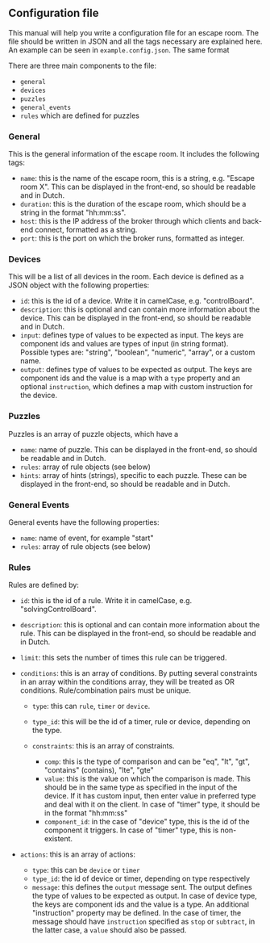## Configuration file

This manual will help you write a configuration file for an escape room. 
The file should be written in JSON and all the tags necessary are explained here.
An example can be seen in `example.config.json`. The same format 
  
There are three main components to the file:

- `general`
- `devices`
- `puzzles` 
- `general_events`
- `rules` which are defined for puzzles

### General
This is the general information of the escape room. It includes the following tags: 

- `name`: this is the name of the escape room, this is a string, e.g. "Escape room X". This can be displayed in the front-end, so should be readable and in Dutch. 
- `duration`: this is the duration of the escape room, which should be a string in the format "hh:mm:ss".
- `host`: this is the IP address of the broker through which clients and back-end connect, formatted as a string.
- `port`: this is the port on which the broker runs, formatted as integer. 

### Devices
This will be a list of all devices in the room. Each device is defined as a JSON object with the following properties:

- `id`: this is the id of a device. Write it in camelCase, e.g. "controlBoard".
- `description`: this is optional and can contain more information about the device. This can be displayed in the front-end, so should be readable and in Dutch. 
- `input`: defines type of values to be expected as input. The keys are component ids and values are types of input (in string format).  
    Possible types are: "string", "boolean", "numeric", "array", or a custom name. 
- `output`: defines type of values to be expected as output. The keys are component ids and the value is a map with a `type` property 
    and an optional `instruction`, which defines a map with custom instruction for the device. 
    
### Puzzles
Puzzles is an array of puzzle objects, which have a 

- `name`: name of puzzle. This can be displayed in the front-end, so should be readable and in Dutch. 
- `rules`: array of rule objects (see below)
- `hints`: array of hints (strings), specific to each puzzle. 
These can be displayed in the front-end, so should be readable and in Dutch. 


### General Events
General events have the following properties:

- `name`: name of event, for example "start"
- `rules`: array of rule objects (see below)

### Rules
Rules are defined by:

- `id`: this is the id of a rule. Write it in camelCase, e.g. "solvingControlBoard".
- `description`: this is optional and can contain more information about the rule. 
This can be displayed in the front-end, so should be readable and in Dutch.
- `limit`: this sets the number of times this rule can be triggered. 
- `conditions`: this is an array of conditions. By putting several constraints in an array within the conditions array, they will be treated as OR conditions. Rule/combination pairs must be unique. 

    - `type`: this can `rule`, `timer` or `device`.
    - `type_id`: this will be the id of a timer, rule or device, depending on the type.
    - `constraints`: this is an array of constraints. 
        
        - `comp`: this is the type of comparison and can be "eq", "lt", "gt", "contains" (contains), "lte", "gte" 
        - `value`: this is the value on which the comparison is made. This should be in the same type as specified in the input of the device. 
            If it has custom input, then enter value in preferred type and deal with it on the client.
            In case of "timer" type, it should be in the format "hh:mm:ss"
        - `component_id`: in the case of "device" type, this is the id of the component it triggers.
            In case of "timer" type, this is non-existent. 
- `actions`: this is an array of actions:
        
    - `type`: this can be `device` or `timer`
    - `type_id`: the id of device or timer, depending on type respectively
    - `message`: this defines the `output` message sent. The output defines the type of values to be expected as output. 
        In case of device type, the keys are component ids and the value is a type. An additional "instruction" property may be defined.
        In the case of timer, the message should have `instruction` specified as `stop` or `subtract`, in the latter case, a `value` should also be passed. 
